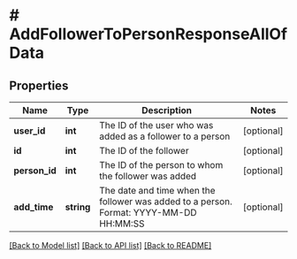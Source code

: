 # # AddFollowerToPersonResponseAllOfData

## Properties

Name | Type | Description | Notes
------------ | ------------- | ------------- | -------------
**user_id** | **int** | The ID of the user who was added as a follower to a person | [optional]
**id** | **int** | The ID of the follower | [optional]
**person_id** | **int** | The ID of the person to whom the follower was added | [optional]
**add_time** | **string** | The date and time when the follower was added to a person. Format: YYYY-MM-DD HH:MM:SS | [optional]

[[Back to Model list]](../README.md#documentation-for-models) [[Back to API list]](../README.md#documentation-for-api-endpoints) [[Back to README]](../README.md)
